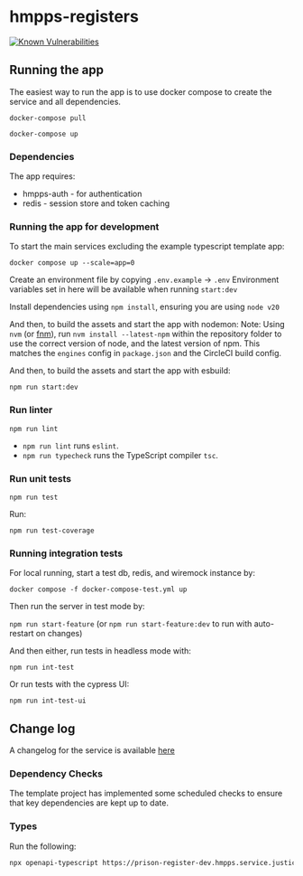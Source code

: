 # hmpps-registers

[![Known Vulnerabilities](https://snyk.io/test/github/ministryofjustice/hmpps-registers/badge.svg)](https://snyk.io/test/github/ministryofjustice/hmpps-registers)

## Running the app
The easiest way to run the app is to use docker compose to create the service and all dependencies. 

`docker-compose pull`

`docker-compose up`

### Dependencies
The app requires: 
* hmpps-auth - for authentication
* redis - session store and token caching

### Running the app for development

To start the main services excluding the example typescript template app:

`docker compose up --scale=app=0`

Create an environment file by copying `.env.example` -> `.env`
Environment variables set in here will be available when running `start:dev`

Install dependencies using `npm install`, ensuring you are using `node v20`

And then, to build the assets and start the app with nodemon:
Note: Using `nvm` (or [fnm](https://github.com/Schniz/fnm)), run `nvm install --latest-npm` within the repository folder
to use the correct version of node, and the latest version of npm. This matches the `engines` config in `package.json`
and the CircleCI build config.

And then, to build the assets and start the app with esbuild:

`npm run start:dev`

### Run linter

`npm run lint`
* `npm run lint` runs `eslint`.
* `npm run typecheck` runs the TypeScript compiler `tsc`.

### Run unit tests

`npm run test`

Run:

```shell
npm run test-coverage
```

### Running integration tests



For local running, start a test db, redis, and wiremock instance by:

`docker compose -f docker-compose-test.yml up`

Then run the server in test mode by:

`npm run start-feature` (or `npm run start-feature:dev` to run with auto-restart on changes)

And then either, run tests in headless mode with:

`npm run int-test`

Or run tests with the cypress UI:

`npm run int-test-ui`

## Change log

A changelog for the service is available [here](./CHANGELOG.md)
### Dependency Checks

The template project has implemented some scheduled checks to ensure that key dependencies are kept up to date.

### Types

Run the following:
```bash
npx openapi-typescript https://prison-register-dev.hmpps.service.justice.gov.uk/v3/api-docs --output server/@types/prisonRegisterImport/index.d.ts
```
